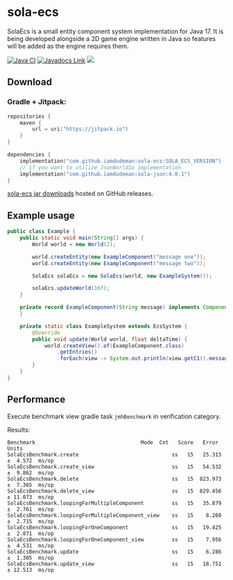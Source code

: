 # sola-ecs

SolaEcs is a small entity component system implementation for Java 17.
It is being developed alongside a 2D game engine written in Java so features will be added as the engine requires them.

[![Java CI](https://github.com/iamdudeman/sola-ecs/actions/workflows/ci_build.yml/badge.svg)](https://github.com/iamdudeman/sola-ecs/actions/workflows/ci_build.yml)
[![Javadocs Link](https://img.shields.io/badge/Javadocs-blue.svg)](https://iamdudeman.github.io/sola-ecs/)
[![](https://jitpack.io/v/iamdudeman/sola-ecs.svg)](https://jitpack.io/#iamdudeman/sola-ecs)

## Download

### Gradle + Jitpack:

```kotlin
repositories {
    maven {
        url = uri("https://jitpack.io")
    }
}

dependencies {
    implementation("com.github.iamdudeman:sola-ecs:SOLA_ECS_VERSION")
    // if you want to utilize JsonWorldIo implementation
    implementation("com.github.iamdudeman:sola-json:4.0.1")
}
```

[sola-ecs jar downloads](https://github.com/iamdudeman/sola-ecs/releases) hosted on GitHub releases.

## Example usage

```java
public class Example {
    public static void main(String[] args) {
        World world = new World(2);

        world.createEntity(new ExampleComponent("message one"));
        world.createEntity(new ExampleComponent("message two"));

        SolaEcs solaEcs = new SolaEcs(world, new ExampleSystem());

        solaEcs.updateWorld(16f);
    }

    private record ExampleComponent(String message) implements Component {
    }

    private static class ExampleSystem extends EcsSystem {
        @Override
        public void update(World world, float deltaTime) {
            world.createView().of(ExampleComponent.class)
                .getEntries()
                .forEach(view -> System.out.println(view.getC1().message()));
        }
    }
}
```

## Performance

Execute benchmark view gradle task `jmhBenchmark` in verification category.

Results:
```
Benchmark                                  Mode  Cnt   Score   Error  Units
SolaEcsBenchmark.create                              ss   15   25.313 ±  4.572  ms/op
SolaEcsBenchmark.create_view                         ss   15   54.532 ±  9.862  ms/op
SolaEcsBenchmark.delete                              ss   15  823.973 ±  7.365  ms/op
SolaEcsBenchmark.delete_view                         ss   15  829.456 ± 11.073  ms/op
SolaEcsBenchmark.loopingForMultipleComponent         ss   15   35.879 ±  2.761  ms/op
SolaEcsBenchmark.loopingForMultipleComponent_view    ss   15    8.260 ±  2.715  ms/op
SolaEcsBenchmark.loopingForOneComponent              ss   15   19.425 ±  2.871  ms/op
SolaEcsBenchmark.loopingForOneComponent_view         ss   15    7.956 ±  4.531  ms/op
SolaEcsBenchmark.update                              ss   15    6.286 ±  1.305  ms/op
SolaEcsBenchmark.update_view                         ss   15   18.751 ± 12.513  ms/op
```
